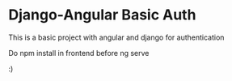 # Django-Angular Basic Auth
This is a basic project with angular and django for authentication

Do npm install in frontend before ng serve

:)